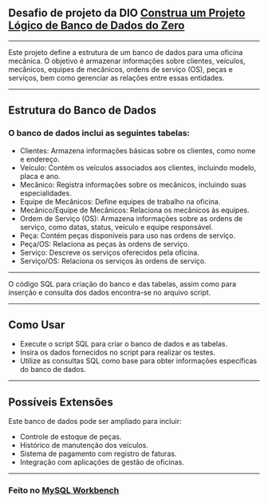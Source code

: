 ## Desafio de projeto da DIO [Construa um Projeto Lógico de Banco de Dados do Zero](https://web.dio.me/lab/construa-um-projeto-logico-de-banco-de-dados-do-zero/learning/9b177c3e-4237-4610-b45f-5ca6121bf810)

---

Este projeto define a estrutura de um banco de dados para uma oficina mecânica. O objetivo é armazenar informações sobre clientes, veículos, mecânicos, equipes de mecânicos, ordens de serviço (OS), peças e serviços, bem como gerenciar as relações entre essas entidades.

---

##  Estrutura do Banco de Dados
### O banco de dados inclui as seguintes tabelas:
* Clientes: Armazena informações básicas sobre os clientes, como nome e endereço.
* Veículo: Contém os veículos associados aos clientes, incluindo modelo, placa e ano.
* Mecânico: Registra informações sobre os mecânicos, incluindo suas especialidades.
* Equipe de Mecânicos: Define equipes de trabalho na oficina.
* Mecânico/Equipe de Mecânicos: Relaciona os mecânicos às equipes.
* Ordem de Serviço (OS): Armazena informações sobre as ordens de serviço, como datas, status, veículo e equipe responsável.
* Peça: Contém peças disponíveis para uso nas ordens de serviço.
* Peça/OS: Relaciona as peças às ordens de serviço.
* Serviço: Descreve os serviços oferecidos pela oficina.
* Serviço/OS: Relaciona os serviços às ordens de serviço.

---

O código SQL para criação do banco e das tabelas, assim como para inserção e consulta dos dados encontra-se no arquivo script.

---

## Como Usar
* Execute o script SQL para criar o banco de dados e as tabelas.
* Insira os dados fornecidos no script para realizar os testes.
* Utilize as consultas SQL como base para obter informações específicas do banco de dados.

---

## Possíveis Extensões

Este banco de dados pode ser ampliado para incluir:
* Controle de estoque de peças.
* Histórico de manutenção dos veículos.
* Sistema de pagamento com registro de faturas.
* Integração com aplicações de gestão de oficinas.

--- 

### Feito no [MySQL Workbench](https://www.mysql.com/products/workbench/)
